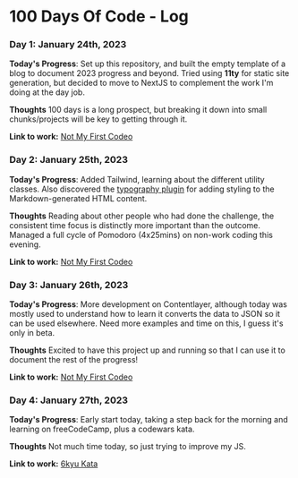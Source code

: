 # 100 Days Of Code - Log

### Day 1: January 24th, 2023

**Today's Progress**: Set up this repository, and built the empty template of a blog to document 2023 progress and beyond. Tried using **11ty** for static site generation, but decided to move to NextJS to complement the work I'm doing at the day job.

**Thoughts** 100 days is a long prospect, but breaking it down into small chunks/projects will be key to getting through it.

**Link to work:** [Not My First Codeo](https://github.com/notMyFirstCodeo/website/commit/674f5d0f4a8b78038839ff3e0e3b366dcc45d8fe)

### Day 2: January 25th, 2023

**Today's Progress**: Added Tailwind, learning about the different utility classes. Also discovered the [typography plugin](https://tailwindcss.com/docs/typography-plugin) for adding styling to the Markdown-generated HTML content.

**Thoughts** Reading about other people who had done the challenge, the consistent time focus is distinctly more important than the outcome. Managed a full cycle of Pomodoro (4x25mins) on non-work coding this evening.

**Link to work:** [Not My First Codeo](https://github.com/notMyFirstCodeo/website/commit/9c332001c0ac48d7ce2eb2b39530725baba47aef)

### Day 3: January 26th, 2023

**Today's Progress**: More development on Contentlayer, although today was mostly used to understand how to learn it converts the data to JSON so it can be used elsewhere. Need more examples and time on this, I guess it's only in beta.

**Thoughts** Excited to have this project up and running so that I can use it to document the rest of the progress!

**Link to work:** [Not My First Codeo](https://github.com/notMyFirstCodeo/website/commit/9c332001c0ac48d7ce2eb2b39530725baba47aef)

### Day 4: January 27th, 2023

**Today's Progress**: Early start today, taking a step back for the morning and learning on freeCodeCamp, plus a codewars kata.

**Thoughts** Not much time today, so just trying to improve my JS.

**Link to work:** [6kyu Kata](https://github.com/sf-adams/javascript-challenges/commit/2df348f95b1b8fa3c11d0332411d11cf2d465060)
